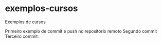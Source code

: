 # exemplos-cursos
Exemplos de cursos

Primeiro exemplo de commit e push no repositório remoto
Segundo commit
Terceiro commit.